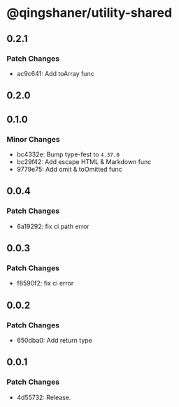 # @qingshaner/utility-shared

## 0.2.1

### Patch Changes

- ac9c641: Add toArray func

## 0.2.0

## 0.1.0

### Minor Changes

- bc4332e: Bump type-fest to `4.37.0`
- bc29f42: Add escape HTML & Markdown func
- 9779e75: Add omit & toOmitted func

## 0.0.4

### Patch Changes

- 6a19292: fix ci path error

## 0.0.3

### Patch Changes

- f8590f2: fix ci error

## 0.0.2

### Patch Changes

- 650dba0: Add return type

## 0.0.1

### Patch Changes

- 4d55732: Release.
